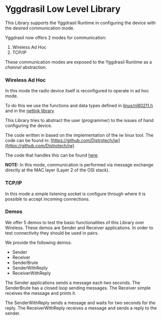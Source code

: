 # Yggdrasil Low Level Library


This Library supports the Yggdrasil Runtime in configuring the device with the desired communication mode. 

Yggdrasil now offers 2 modes for communication:
1. Wireless Ad Hoc
1. TCP/IP

These communication modes are exposed to the Yggdrasil Runtime as a *channel* abstraction. 

### Wireless Ad Hoc
In this mode the radio device itself is reconfigured to operate in ad hoc mode. 

To do this we use the functions and data types defined in [linux/nl80211.h](https://github.com/torvalds/linux/blob/master/include/uapi/linux/nl80211.h) and in the [netlink library](https://www.infradead.org/~tgr/libnl/doc/core.html).

This Library tries to abstract the user (programmer) to the issues of hand configuring the device.

The code written in based on the implementation of the iw linux tool. The code can be found in:
[https://github.com/Distrotech/iw](https://github.com/Distrotech/iw)

The code that handles this can be found [here](src_wireless).

**NOTE:** In this mode, communication is performed via message exchange directly at the MAC layer (Layer 2 of the OSI stack).

### TCP/IP

In this mode a simple listening socket is configure through where it is possible to accept incoming connections.


### Demos

We offer 5 demos to test the basic functionalities of this Library over Wireless.
These demos are Sender and Receiver applications. In order to test connectivity they should be used in pairs.

We provide the following demos:

* Sender
* Receiver
* SenderBrute
* SenderWithReply
* ReceiverWithReply

The Sender applications sends a message each two seconds.
The SenderBrute has a closed loop sending messages.
The Receiver simple receives the message and prints it.

The SenderWithReply sends a message and waits for two seconds for the reply.
The ReceiverWithReply receives a message and sends a reply to the sender.
